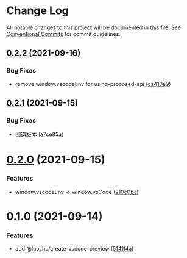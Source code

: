 # Change Log

All notable changes to this project will be documented in this file.
See [Conventional Commits](https://conventionalcommits.org) for commit guidelines.

## [0.2.2](https://github.com/youngjuning/luozhu/compare/@luozhu/create-vscode-preview@0.2.1...@luozhu/create-vscode-preview@0.2.2) (2021-09-16)


### Bug Fixes

* remove window.vscodeEnv for using-proposed-api ([ca410a9](https://github.com/youngjuning/luozhu/commit/ca410a9624dc62c40c4b7e66eff3e116d34336a1))





## [0.2.1](https://github.com/youngjuning/luozhu/compare/@luozhu/create-vscode-preview@0.2.0...@luozhu/create-vscode-preview@0.2.1) (2021-09-15)


### Bug Fixes

* 回退版本 ([a7ce85a](https://github.com/youngjuning/luozhu/commit/a7ce85a0fdcec3c7cf55b06f71cc86e074deb0ac))





# [0.2.0](https://github.com/youngjuning/luozhu/compare/@luozhu/create-vscode-preview@0.1.0...@luozhu/create-vscode-preview@0.2.0) (2021-09-15)


### Features

* window.vscodeEnv -> window.vsCode ([210c0bc](https://github.com/youngjuning/luozhu/commit/210c0bcfb8d397370caf7068ace6173c0bf4b41d))





# 0.1.0 (2021-09-14)


### Features

* add @luozhu/create-vscode-preview ([5141f4a](https://github.com/youngjuning/luozhu/commit/5141f4ae0ead13e5625c0d6d593a9f3fe6c0d4d3))
